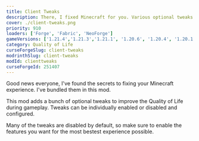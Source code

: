 ```yaml
---
title: Client Tweaks
description: There, I fixed Minecraft for you. Various optional tweaks to improve Minecraft Quality of Life.
cover: ./client-tweaks.png
priority: 910
loaders: ['Forge', 'Fabric', 'NeoForge']
gameVersions: ['1.21.4','1.21.3','1.21.1', '1.20.6', '1.20.4', '1.20.1']
category: Quality of Life
curseForgeSlug: client-tweaks
modrinthSlug: client-tweaks
modId: clienttweaks
curseForgeId: 251407
---
```


Good news everyone, I've found the secrets to fixing your Minecraft experience.
I've bundled them in this mod.

This mod adds a bunch of optional tweaks to improve the Quality of Life during gameplay.
Tweaks can be individually enabled or disabled and configured.

Many of the tweaks are disabled by default, so make sure to enable the features you want for the most bestest experience possible.
